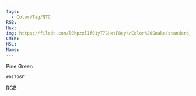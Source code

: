 ```yaml
---
tags:
  - Color/Tag/NTC
RGB:
Hex:
img: https://filedn.com/l0hpzxl1f01yT7GHxtF8cyk/Color%20Snake/standard_csv_to_svg/01796F.svg
CMYK:
HSL:
Name:
---
```

Pine Green
```palette
#01796F
```
RGB
